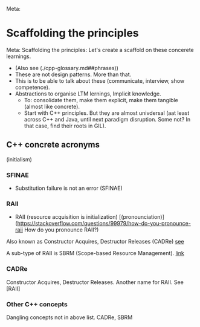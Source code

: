 Meta:
# Scaffolding the principles

Meta: Scaffolding the principles: Let's create a scaffold on these concerete learnings.

* (Also see (./cpp-glossary.md##phrases))
* These are not design patterns. More than that.
* This is to be able to talk about these (communicate, interview, show competence).
* Abstractions to organise LTM lernings, Implicit knowledge.
   * To: consolidate them, make them explicit, make them tangible (almost like concrete).
   * Start with C++ principles. But they are almost univdersal (aat least across C++ and Java, until next paradigm disruption. Some not? In that case, find their roots in GIL).

## C++ concrete acronyms
(initialism)
### SFINAE
* Substitution failure is not an error (SFINAE)
### RAII
* RAII (resource acquisition is initialization)
[(pronounciation)](https://stackoverflow.com/questions/99979/how-do-you-pronounce-raii How do you pronounce RAII?)

Also known as Constructor Acquires, Destructor Releases (CADRe) [see](https://en.wikipedia.org/wiki/Resource_acquisition_is_initialization)

A sub-type of RAII is SBRM (Scope-based Resource Management). [link](https://en.wikipedia.org/wiki/Resource_acquisition_is_initialization)

### CADRe
Constructor Acquires, Destructor Releases. Another name for RAII. See [RAII]


### Other C++ concepts
Dangling concepts not in above list.
CADRe, SBRM
